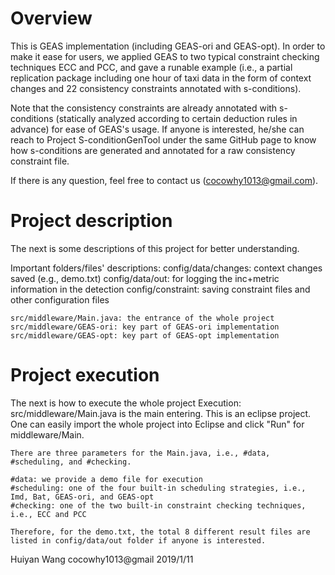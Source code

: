 # Overview

This is GEAS implementation (including GEAS-ori and GEAS-opt). In order to make it ease for users, we applied GEAS to two typical constraint checking techniques ECC and PCC, and gave a runable example (i.e., a partial replication package including one hour of taxi data in the form of context changes and 22 consistency constraints annotated with s-conditions). 

Note that the consistency constraints are already annotated with s-conditions (statically analyzed according to certain deduction rules in advance) for ease of GEAS's usage. If anyone is interested, he/she can reach to Project S-conditionGenTool under the same GitHub page to know how s-conditions are generated and annotated for a raw consistency constraint file.

If there is any question, feel free to contact us (cocowhy1013@gmail.com).

# Project description

The next is some descriptions of this project for better understanding.

Important folders/files' descriptions:
	config/data/changes: context changes saved (e.g., demo.txt)
	config/data/out: for logging the inc+metric information in the detection
	config/constraint: saving constraint files and other configuration files
	
	src/middleware/Main.java: the entrance of the whole project
	src/middleware/GEAS-ori: key part of GEAS-ori implementation
	src/middleware/GEAS-opt: key part of GEAS-opt implementation
	
# Project execution

The next is how to execute the whole project
Execution:
	src/middleware/Main.java is the main entering. This is an eclipse project. One can easily import the whole project into Eclipse and click "Run" for middleware/Main.
	
	There are three parameters for the Main.java, i.e., #data, #scheduling, and #checking.
	
	#data: we provide a demo file for execution
	#scheduling: one of the four built-in scheduling strategies, i.e., Imd, Bat, GEAS-ori, and GEAS-opt
	#checking: one of the two built-in constraint checking techniques, i.e., ECC and PCC
	
	Therefore, for the demo.txt, the total 8 different result files are listed in config/data/out folder if anyone is interested.
	
	
Huiyan Wang
cocowhy1013@gmail
2019/1/11

